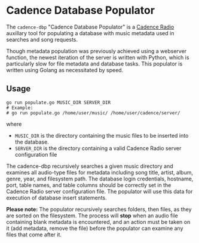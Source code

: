 # Cadence Database Populator
The `cadence-dbp` "Cadence Database Populator" is a [Cadence Radio](http://cadenceradio.com/) auxillary tool for populating a database with music metadata used in searches and song requests.

Though metadata population was previously achieved using a webserver function, the newest iteration of the server is written with Python, which is particularly slow for file metadata and database tasks. This populator is written using Golang as necessitated by speed.

## Usage
```
go run populate.go MUSIC_DIR SERVER_DIR
# Example:
# go run populate.go /home/user/music/ /home/user/cadence/server/
```
where 
* `MUSIC_DIR` is the directory containing the music files to be inserted into the database.
* `SERVER_DIR` is the directory containing a valid Cadence Radio server configuration file

The cadence-dbp recursively searches a given music directory and examines all audio-type files for metadata including song title, artist, album, genre, year, and filesystem path. The database login credentials, hostname, port, table names, and table columns should be correctly set in the Cadence Radio server configuration file. The populator will use this data for execution of database insert statements.

**Please note:** The populator recursively searches folders, then files, as they are sorted on the filesystem. The process will **stop** when an audio file containing blank metadata is encountered, and an action must be taken on it (add metadata, remove the file) before the populator can examine any files that come after it.
